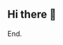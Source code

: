 ## Hi there 👋

<!--
**DungltAPV/DungltAPV** is a ✨ _special_ ✨ repository because its `README.md` (this file) appears on your GitHub profile.

### I am Dzung :trollface:. Currently, I am a time consumer with no purpose :grin:.

- 🔭 I’m currently working on nowhere. Yeah, Because i am still a student :man_student: looking for some interesting things.
- :clown_face: I had worked in Alt Plus VietNam for 1 years. (Now its name was changed to [Extreme VN](https://extremevn.com.vn/))
- :earth_asia: Some languages i could use: Vietnamese, English, Japanese :japan:. 
- 👯 I’m interested in: Rock :guitar:, and my meow 🙀.

![alt text](https://scontent.xx.fbcdn.net/v/t1.15752-0/p280x280/106995190_2644868888947790_3845021390375813640_n.jpg?_nc_cat=103&_nc_sid=b96e70&_nc_ohc=IJFveeLrS-MAX8Xbgqi&_nc_ad=z-m&_nc_cid=0&_nc_ht=scontent.xx&_nc_tp=6&oh=e09bc0daebac539997ef60d31798dacc&oe=5F2ED9C2 "My U")

- 🤔 Some able things to do:
      1. Sleep 🛌
      2. Eat 🍽️
      3. Gaming 🎮. In the Past, CSGO: i have reach Global Elite and Faceit Lv10 :ok_hand: 🙃🙃🙃🙃.
      4. Pooping 💩
      5. Programing but still noob.
- 💬 Ask me about what i know. But i don't know anything 🙃🙃🙃🙃.
- 📫 How to reach me: lethanhdung1110@gmail.com
- 😄 Pronouns: HE HE HE HE HE
- ⚡ Fun fact: HE HE HE HE
--> End.
